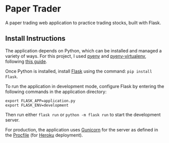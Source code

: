 # Paper Trader
A paper trading web application to practice trading stocks, built with Flask.

## Install Instructions
The application depends on Python, which can be installed and managed a variety of ways. For this project, I used [pyenv](https://github.com/pyenv/pyenv) and [pyenv-virtualenv](https://github.com/pyenv/pyenv-virtualenv), following [this guide](https://realpython.com/intro-to-pyenv/).

Once Python is installed, install [Flask](https://flask.palletsprojects.com/en/2.0.x/installation/) using the command: `pip install Flask`.

To run the application in development mode, configure Flask by entering the following commands in the application directory:

```
export FLASK_APP=application.py
export FLASK_ENV=development
```
Then run either `flask run` or `python -m flask run` to start the development server.

For production, the application uses [Gunicorn](https://gunicorn.org/) for the server as defined in the [Procfile](/Procfile) (for [Heroku](https://www.heroku.com/) deployment).